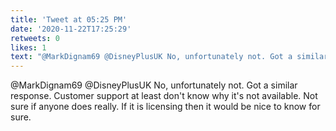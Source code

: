 ```yaml
---
title: 'Tweet at 05:25 PM'
date: '2020-11-22T17:25:29'
retweets: 0
likes: 1
text: "@MarkDignam69 @DisneyPlusUK No, unfortunately not. Got a similar response. Customer support at least don't know why it's not available. Not sure if anyone does really. If it is licensing then it would be nice to know for sure."
---
```

@MarkDignam69 @DisneyPlusUK No, unfortunately not. Got a similar response. Customer support at least don't know why it's not available. Not sure if anyone does really. If it is licensing then it would be nice to know for sure.